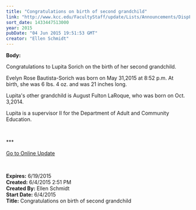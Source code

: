 ```yaml
---
title: "Congratulations on birth of second grandchild"
link: "http://www.kcc.edu/FacultyStaff/update/Lists/Announcements/DispForm.aspx?ID=1946"
sort_date: 1433447513000
year: 2015
pubDate: "04 Jun 2015 19:51:53 GMT"
creator: "Ellen Schmidt"
---
```


<div><b>Body:</b> <div class="ExternalClassF911579E6FBB4A59B3A5E01629EF94D7"><p>​Congratulations to Lupita Sorich on the birth of her second grandchild.</p>
<p>Evelyn Rose Bautista-Sorich was born on May 31,2015 at 8:52 p.m. At birth, she was 6 lbs. 4 oz. and was 21 inches long.</p>
<p>Lupita's other grandchild is August Fulton LaRoque, who was born on Oct. 3,2014.</p>
<p>Lupita is a supervisor II for the Department of Adult and Community Education.</p>
<p> </p>
<p>***</p>
<p><a href="/update">Go to Online Update</a></p>
<p> <br /></p></div></div>
<div><b>Expires:</b> 6/19/2015</div>
<div><b>Created:</b> 6/4/2015 2:51 PM</div>
<div><b>Created By:</b> Ellen Schmidt</div>
<div><b>Start Date:</b> 6/4/2015</div>
<div><b>Title:</b> Congratulations on birth of second grandchild</div>
